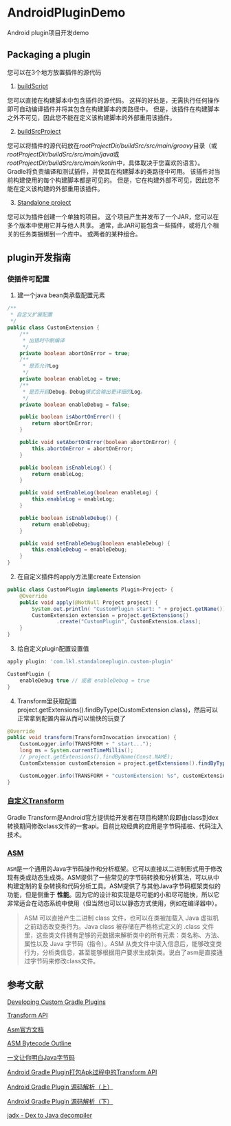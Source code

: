 # AndroidPluginDemo
Android plugin项目开发demo

## Packaging a plugin

您可以在3个地方放置插件的源代码

1. [buildScript](docs/buildScript.md)

您可以直接在构建脚本中包含插件的源代码。 这样的好处是，无需执行任何操作即可自动编译插件并将其包含在构建脚本的类路径中。 但是，该插件在构建脚本之外不可见，因此您不能在定义该构建脚本的外部重用该插件。

2. [buildSrcProject](docs/buildSrcProject.md)

您可以将插件的源代码放在*rootProjectDir/buildSrc/src/main/groovy*目录（或*rootProjectDir/buildSrc/src/main/java*或*rootProjectDir/buildSrc/src/main/kotlin*中，具体取决于您喜欢的语言）。 Gradle将负责编译和测试插件，并使其在构建脚本的类路径中可用。 该插件对当前构建使用的每个构建脚本都是可见的。 但是，它在构建外部不可见，因此您不能在定义该构建的外部重用该插件。

3. [Standalone project](docs/standaloneProject.md)

您可以为插件创建一个单独的项目。 这个项目产生并发布了一个JAR，您可以在多个版本中使用它并与他人共享。 通常，此JAR可能包含一些插件，或将几个相关的任务类捆绑到一个库中。 或两者的某种组合。

## plugin开发指南

### 使插件可配置

1. 建一个java bean类承载配置元素
```java
/**
 * 自定义扩展配置
 */
public class CustomExtension {
    /**
     * 出错时中断编译
     */
    private boolean abortOnError = true;
    /**
     * 是否允许Log
     */
    private boolean enableLog = true;
    /**
     * 是否开启Debug。Debug模式会输出更详细的Log。
     */
    private boolean enableDebug = false;

    public boolean isAbortOnError() {
        return abortOnError;
    }

    public void setAbortOnError(boolean abortOnError) {
        this.abortOnError = abortOnError;
    }

    public boolean isEnableLog() {
        return enableLog;
    }

    public void setEnableLog(boolean enableLog) {
        this.enableLog = enableLog;
    }

    public boolean isEnableDebug() {
        return enableDebug;
    }

    public void setEnableDebug(boolean enableDebug) {
        this.enableDebug = enableDebug;
    }
}
```
2. 在自定义插件的apply方法里create Extension
```java
public class CustomPlugin implements Plugin<Project> {
    @Override
    public void apply(@NotNull Project project) {
        System.out.println( "CustomPlugin start: " + project.getName());
        CustomExtension extension = project.getExtensions()
                .create("CustomPlugin", CustomExtension.class);
    }
}
```
3. 给自定义plugin配置设置值
```groovy
apply plugin: 'com.lkl.standaloneplugin.custom-plugin'

CustomPlugin {
    enableDebug true // 或者 enableDebug = true
}
```
4. Transform里获取配置 project.getExtensions().findByType(CustomExtension.class)，然后可以正常拿到配置内容从而可以愉快的玩耍了
```java
@Override
public void transform(TransformInvocation invocation) {
    CustomLogger.info(TRANSFORM + " start...");
    long ms = System.currentTimeMillis();
    // project.getExtensions().findByName(Const.NAME);
    CustomExtension customExtension = project.getExtensions().findByType(CustomExtension.class);

    CustomLogger.info(TRANSFORM + "customExtension: %s", customExtension.toString());
}
```

### [自定义Transform](./docs/gradleTransform.md)

Gradle Transform是Android官方提供给开发者在项目构建阶段即由class到dex转换期间修改class文件的一套api。目前比较经典的应用是字节码插桩、代码注入技术。

### [ASM](./docs/asm.md)

`ASM`是一个通用的Java字节码操作和分析框架。它可以直接以二进制形式用于修改现有类或动态生成类。ASM提供了一些常见的字节码转换和分析算法，可以从中构建定制的复杂转换和代码分析工具。ASM提供了与其他Java字节码框架类似的功能，但是侧重于 **性能**。因为它的设计和实现是尽可能的小和尽可能快，所以它非常适合在动态系统中使用（但当然也可以以静态方式使用，例如在编译器中）。

> ASM 可以直接产生二进制 class 文件，也可以在类被加载入 Java 虚拟机之前动态改变类行为。Java class 被存储在严格格式定义的 .class 文件里，这些类文件拥有足够的元数据来解析类中的所有元素：类名称、方法、属性以及 Java 字节码（指令）。ASM 从类文件中读入信息后，能够改变类行为，分析类信息，甚至能够根据用户要求生成新类。说白了asm是直接通过字节码来修改class文件。

## 参考文献
[Developing Custom Gradle Plugins](https://docs.gradle.org/5.6.4/userguide/custom_plugins.html)

[Transform API](https://google.github.io/android-gradle-dsl/javadoc/current/)

[Asm官方文档](https://asm.ow2.io/developer-guide.html)

[ASM Bytecode Outline](https://plugins.jetbrains.com/plugin/5918-asm-bytecode-outline)

[一文让你明白Java字节码](https://www.jianshu.com/p/13d18c631549)

[Android Gradle Plugin打包Apk过程中的Transform API](https://www.jianshu.com/p/811b0d0975ef)

[Android Gradle Plugin 源码解析（上）](https://mp.weixin.qq.com/s?__biz=MzIwMTAzMTMxMg==&mid=2649492752&idx=1&sn=1d1ad65c63667d96b72452a492cbde58)

[Android Gradle Plugin 源码解析（下）](https://mp.weixin.qq.com/s?__biz=MzIwMTAzMTMxMg==&mid=2649492778&idx=1&sn=bf18cd9b7e4fb5f08b1a698836807304)

[jadx - Dex to Java decompiler](https://github.com/skylot/jadx)
